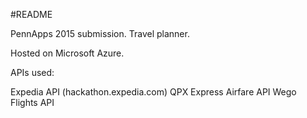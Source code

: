 #README

PennApps 2015 submission. Travel planner.

Hosted on Microsoft Azure.

APIs used:

Expedia API (hackathon.expedia.com)
QPX Express Airfare API 
Wego Flights API
